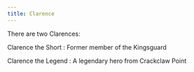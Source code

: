 ```yaml
---
title: Clarence
---
```


There are two Clarences:

Clarence the Short : Former member of the Kingsguard

Clarence the Legend : A legendary hero from Crackclaw Point



